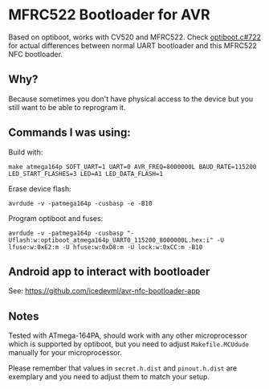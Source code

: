 MFRC522 Bootloader for AVR
==========================

Based on optiboot, works with CV520 and MFRC522. Check [optiboot.c#722](https://github.com/icedevml/avr-nfc-bootloader/blob/660e79389fe0a9c1189acb1623ef8ab1f8a84fdc/optiboot.c#L722) for actual differences between normal UART bootloader and this MFRC522 NFC bootloader.

## Why?

Because sometimes you don't have physical access to the device but you still want to be able to reprogram it.

## Commands I was using:

Build with:
```
make atmega164p SOFT_UART=1 UART=0 AVR_FREQ=8000000L BAUD_RATE=115200 LED_START_FLASHES=3 LED=A1 LED_DATA_FLASH=1
```

Erase device flash:
```
avrdude -v -patmega164p -cusbasp -e -B10
```

Program optiboot and fuses:
```
avrdude -v -patmega164p -cusbasp "-Uflash:w:optiboot_atmega164p_UART0_115200_8000000L.hex:i" -U lfuse:w:0xE2:m -U hfuse:w:0xD8:m -U lock:w:0xCC:m -B10
```

## Android app to interact with bootloader
See: https://github.com/icedevml/avr-nfc-bootloader-app

## Notes
Tested with ATmega-164PA, should work with any other microprocessor which is supported by optiboot, but you need to adjust `Makefile.MCUdude` manually for your microprocessor.

Please remember that values in `secret.h.dist` and `pinout.h.dist` are exemplary and you need to adjust them to match your setup.
